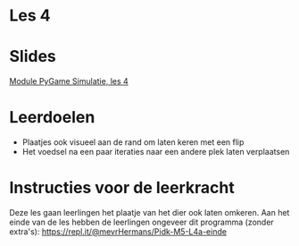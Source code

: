 # Les 4

# Slides

[Module PyGame Simulatie, les 4](https://slides.com/felienne/pidk-k2-m2-l4)


# Leerdoelen

- Plaatjes ook visueel aan de rand om laten keren met een flip
- Het voedsel na een paar iteraties naar een andere plek laten verplaatsen


# Instructies voor de leerkracht

Deze les gaan leerlingen het plaatje van het dier ook laten omkeren. Aan het einde van de les hebben de leerlingen ongeveer dit programma (zonder extra's): https://repl.it/@mevrHermans/Pidk-M5-L4a-einde

